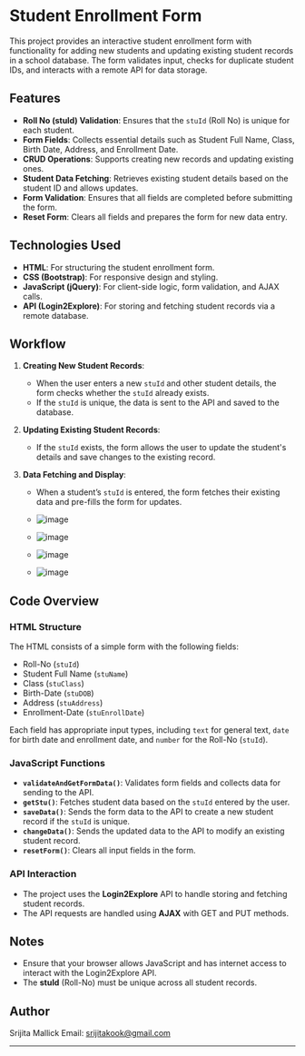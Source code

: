 
# Student Enrollment Form

This project provides an interactive student enrollment form with functionality for adding new students and updating existing student records in a school database. The form validates input, checks for duplicate student IDs, and interacts with a remote API for data storage.

## Features

- **Roll No (stuId) Validation**: Ensures that the `stuId` (Roll No) is unique for each student.
- **Form Fields**: Collects essential details such as Student Full Name, Class, Birth Date, Address, and Enrollment Date.
- **CRUD Operations**: Supports creating new records and updating existing ones.
- **Student Data Fetching**: Retrieves existing student details based on the student ID and allows updates.
- **Form Validation**: Ensures that all fields are completed before submitting the form.
- **Reset Form**: Clears all fields and prepares the form for new data entry.

## Technologies Used

- **HTML**: For structuring the student enrollment form.
- **CSS (Bootstrap)**: For responsive design and styling.
- **JavaScript (jQuery)**: For client-side logic, form validation, and AJAX calls.
- **API (Login2Explore)**: For storing and fetching student records via a remote database.


## Workflow

1. **Creating New Student Records**:
   - When the user enters a new `stuId` and other student details, the form checks whether the `stuId` already exists.
   - If the `stuId` is unique, the data is sent to the API and saved to the database.

2. **Updating Existing Student Records**:
   - If the `stuId` exists, the form allows the user to update the student's details and save changes to the existing record.

3. **Data Fetching and Display**:
   - When a student’s `stuId` is entered, the form fetches their existing data and pre-fills the form for updates.
   - ![image](https://github.com/user-attachments/assets/565c02b0-8517-4deb-a75a-8f38c305187e)

   - ![image](https://github.com/user-attachments/assets/8576567b-4d42-4524-ad57-2a99e9c43917)
   - ![image](https://github.com/user-attachments/assets/d8a9a4e3-5258-428c-9409-63814392a981)
   - ![image](https://github.com/user-attachments/assets/6fd1f103-d602-4b13-aa38-957dc5a102f9)





## Code Overview

### HTML Structure

The HTML consists of a simple form with the following fields:
- Roll-No (`stuId`)
- Student Full Name (`stuName`)
- Class (`stuClass`)
- Birth-Date (`stuDOB`)
- Address (`stuAddress`)
- Enrollment-Date (`stuEnrollDate`)

Each field has appropriate input types, including `text` for general text, `date` for birth date and enrollment date, and `number` for the Roll-No (`stuId`).

### JavaScript Functions

- **`validateAndGetFormData()`**: Validates form fields and collects data for sending to the API.
- **`getStu()`**: Fetches student data based on the `stuId` entered by the user.
- **`saveData()`**: Sends the form data to the API to create a new student record if the `stuId` is unique.
- **`changeData()`**: Sends the updated data to the API to modify an existing student record.
- **`resetForm()`**: Clears all input fields in the form.

### API Interaction

- The project uses the **Login2Explore** API to handle storing and fetching student records.
- The API requests are handled using **AJAX** with GET and PUT methods.

## Notes

- Ensure that your browser allows JavaScript and has internet access to interact with the Login2Explore API.
- The **stuId** (Roll-No) must be unique across all student records.


## Author

Srijita Mallick
Email: srijitakook@gmail.com

---


